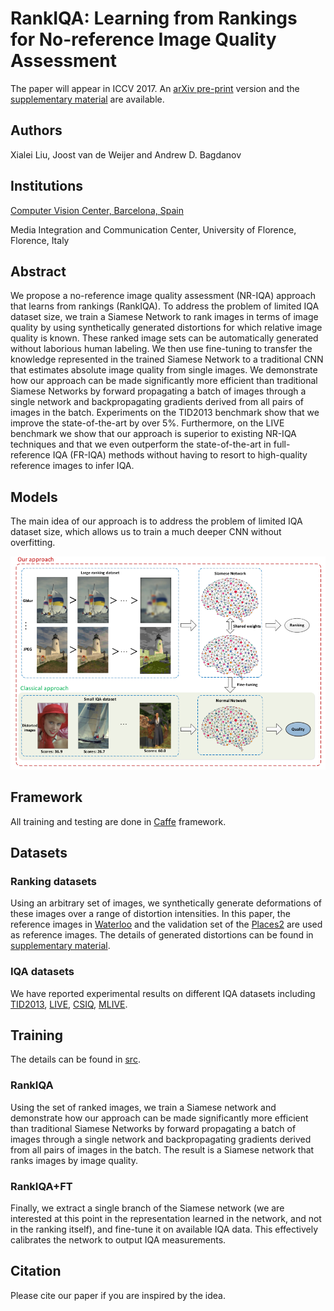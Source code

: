 # RankIQA: Learning from Rankings for No-reference Image Quality Assessment

The paper will appear in ICCV 2017. An [arXiv pre-print](https://arxiv.org/abs/1707.08347) version and the [supplementary material](./pdf/Xialei_IQA_ICCV.pdf) are available.

## Authors

Xialei Liu, Joost van de Weijer and Andrew D. Bagdanov

## Institutions

[Computer Vision Center, Barcelona, Spain](http://www.cvc.uab.es/lamp/)

Media Integration and Communication Center, University of Florence, Florence, Italy

## Abstract

We propose a no-reference image quality assessment
  (NR-IQA) approach that learns from rankings 
  (RankIQA). To address the problem of limited IQA dataset size, we
  train a Siamese Network to rank images in terms of image quality by
  using synthetically generated distortions for which relative image
  quality is known. These ranked image sets can be automatically
  generated without laborious human labeling. We then use
  fine-tuning to transfer the knowledge represented in the trained
  Siamese Network to a traditional CNN that estimates absolute image
  quality from single images. We demonstrate how our approach can be
  made significantly more efficient than traditional Siamese Networks
  by forward propagating a batch of images through a single network
  and backpropagating gradients derived from all pairs of images in
  the batch. Experiments on the TID2013 benchmark show that we improve the state-of-the-art by over 5%. Furthermore, on the LIVE benchmark we show that our approach is superior to existing NR-IQA techniques and that we even outperform the state-of-the-art in full-reference IQA (FR-IQA) methods without having to resort to high-quality reference images to infer IQA.

## Models

The main idea of our approach is to address the problem of limited IQA dataset size, which allows us to train a much deeper CNN without overfitting.

![Models](./figs/models.png )

## Framework

All training and testing are done in [Caffe](http://caffe.berkeleyvision.org/) framework.

## Datasets

### Ranking datasets

Using an arbitrary set of images, we synthetically generate deformations of these images over a range of distortion intensities. In this paper, the reference images in [Waterloo](https://ece.uwaterloo.ca/~zduanmu/cvpr16_gmad/) and the validation set of the [Places2](http://places2.csail.mit.edu/) are used as reference images. The details of generated distortions can be found in [supplementary material](./pdf/Xialei_IQA_ICCV.pdf).

### IQA datasets

We have reported experimental results on different IQA datasets including [TID2013](http://www.ponomarenko.info/tid2013.htm), [LIVE](http://live.ece.utexas.edu/research/quality/subjective.htm), [CSIQ](http://vision.eng.shizuoka.ac.jp/mod/page/view.php?id=23), [MLIVE](http://live.ece.utexas.edu/research/quality/live_multidistortedimage.html).

## Training

The details can be found in [src](./src).

### RankIQA

Using the set of ranked images, we train a Siamese network and demonstrate how our approach can be made
significantly more efficient than traditional Siamese Networks by forward propagating a batch of images through
a single network and backpropagating gradients derived from all pairs of images in the batch. The result is a
Siamese network that ranks images by image quality.

### RankIQA+FT

Finally, we extract a single branch of the Siamese network (we are interested at this point in the representation learned in the network, and not in the ranking itself), and fine-tune it on available IQA data. This effectively calibrates the network to output IQA measurements.

## Citation

Please cite our paper if you are inspired by the idea.
